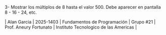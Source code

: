 3- Mostrar los múltiplos de 8 hasta el valor 500. Debe aparecer en pantalla 8 - 16 - 24, etc. 



|
Alan Garcia |
2025-1403 |
Fundamentos de Programación |
Grupo #21 |
Prof. Aneury Fortunato |
Instituto Tecnologico de las Americas |
